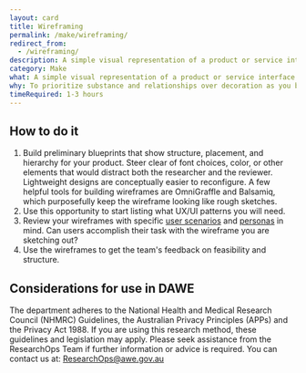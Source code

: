 ```yaml
---
layout: card
title: Wireframing
permalink: /make/wireframing/
redirect_from:
  - /wireframing/
description: A simple visual representation of a product or service interface.
category: Make
what: A simple visual representation of a product or service interface.
why: To prioritize substance and relationships over decoration as you begin defining the solution. Wireframing also gives designers a great opportunity to start asking developers early questions about feasibility and structure.
timeRequired: 1-3 hours
---
```


## How to do it

1. Build preliminary blueprints that show structure, placement, and hierarchy for your product. Steer clear of font choices, color, or other elements that would distract both the researcher and the reviewer. Lightweight designs are conceptually easier to reconfigure. A few helpful tools for building wireframes are OmniGraffle and Balsamiq, which purposefully keep the wireframe looking like rough sketches.
1. Use this opportunity to start listing what UX/UI patterns you will need.
1. Review your wireframes with specific <a href="/decide/user-scenarios/#user-scenarios" class="usa-link">user scenarios</a> and <a href="/decide/personas/#personas" class="usa-link">personas</a> in mind. Can users accomplish their task with the wireframe you are sketching out?
1. Use the wireframes to get the team's feedback on feasibility and structure.

<section class="method--section method--section--government-considerations" markdown="1" >

## Considerations for use in DAWE

The department adheres to the National Health and Medical Research Council (NHMRC) Guidelines, the Australian Privacy Principles (APPs) and the Privacy Act 1988. If you are using this research method, these guidelines and legislation may apply. Please seek assistance from the ResearchOps Team if further information or advice is required. You can contact us at: ResearchOps@awe.gov.au
</section>
